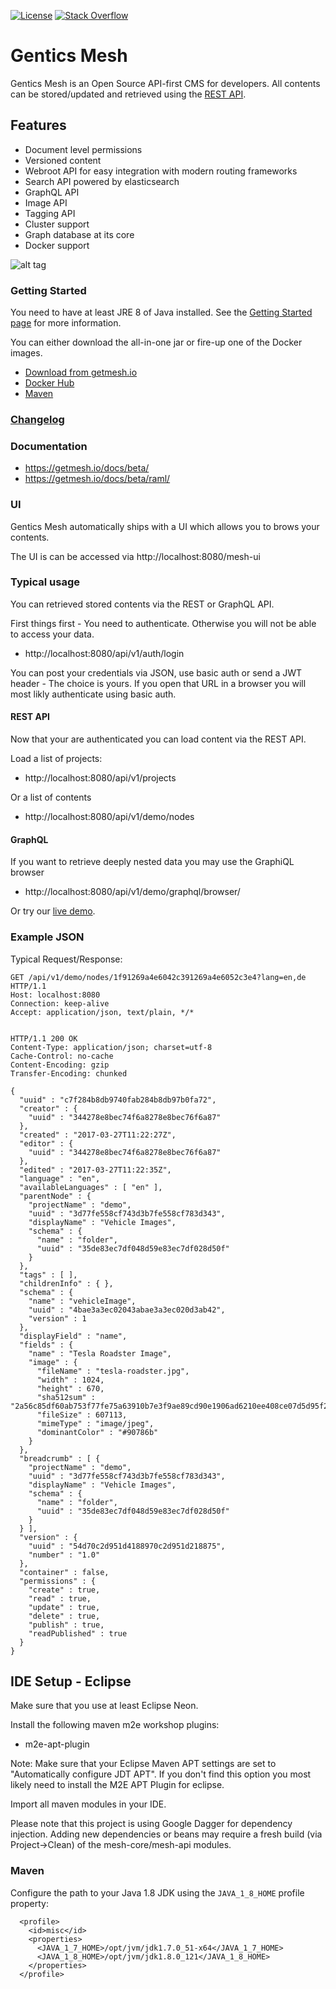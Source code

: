 [![License](http://img.shields.io/:license-apache-brightgreen.svg)](http://www.apache.org/licenses/LICENSE-2.0.html)
[![Stack Overflow](http://img.shields.io/:stack%20overflow-genticsmesh-brightgreen.svg)](http://stackoverflow.com/questions/tagged/gentics-mesh)

# Gentics Mesh  

Gentics Mesh is an Open Source API-first CMS for developers. All contents can be stored/updated and retrieved using the [REST API](https://getmesh.io/docs/beta/raml/).

## Features

* Document level permissions
* Versioned content
* Webroot API for easy integration with modern routing frameworks
* Search API powered by elasticsearch
* GraphQL API
* Image API
* Tagging API
* Cluster support
* Graph database at its core
* Docker support

![alt tag](https://getmesh.io/assets/mesh-heroimg.png)

### Getting Started

You need to have at least JRE 8 of Java installed. See the [Getting Started page](https://getmesh.io/docs/beta/getting-started.html) for more information.

You can either download the all-in-one jar or fire-up one of the Docker images.

* [Download from getmesh.io](https://getmesh.io/Download)
* [Docker Hub](https://hub.docker.com/r/gentics/mesh/)
* [Maven](https://maven.gentics.com/maven2/com/gentics/mesh)

### [Changelog](https://getmesh.io/docs/beta/changelog.html)

### Documentation

* https://getmesh.io/docs/beta/
* https://getmesh.io/docs/beta/raml/

### UI

Gentics Mesh automatically ships with a UI which allows you to brows your contents.

The UI is can be accessed via http://localhost:8080/mesh-ui

### Typical usage

You can retrieved stored contents via the REST or GraphQL API.

First things first - You need to authenticate. Otherwise you will not be able to access your data.

* http://localhost:8080/api/v1/auth/login

You can post your credentials via JSON, use basic auth or send a JWT header - The choice is yours. If you open that URL in a browser you will most likly authenticate using basic auth.

#### REST API

Now that your are authenticated you can load content via the REST API.

Load a list of projects:

* http://localhost:8080/api/v1/projects

Or a list of contents

* http://localhost:8080/api/v1/demo/nodes

#### GraphQL

If you want to retrieve deeply nested data you may use the GraphiQL browser

* http://localhost:8080/api/v1/demo/graphql/browser/

Or try our [live demo](https://demo.getmesh.io/api/v1/demo/graphql/browser/).

### Example JSON

Typical Request/Response:

```
GET /api/v1/demo/nodes/1f91269a4e6042c391269a4e6052c3e4?lang=en,de HTTP/1.1
Host: localhost:8080
Connection: keep-alive
Accept: application/json, text/plain, */*


HTTP/1.1 200 OK
Content-Type: application/json; charset=utf-8
Cache-Control: no-cache
Content-Encoding: gzip
Transfer-Encoding: chunked

{
  "uuid" : "c7f284b8db9740fab284b8db97b0fa72",
  "creator" : {
    "uuid" : "344278e8bec74f6a8278e8bec76f6a87"
  },
  "created" : "2017-03-27T11:22:27Z",
  "editor" : {
    "uuid" : "344278e8bec74f6a8278e8bec76f6a87"
  },
  "edited" : "2017-03-27T11:22:35Z",
  "language" : "en",
  "availableLanguages" : [ "en" ],
  "parentNode" : {
    "projectName" : "demo",
    "uuid" : "3d77fe558cf743d3b7fe558cf783d343",
    "displayName" : "Vehicle Images",
    "schema" : {
      "name" : "folder",
      "uuid" : "35de83ec7df048d59e83ec7df028d50f"
    }
  },
  "tags" : [ ],
  "childrenInfo" : { },
  "schema" : {
    "name" : "vehicleImage",
    "uuid" : "4bae3a3ec02043abae3a3ec020d3ab42",
    "version" : 1
  },
  "displayField" : "name",
  "fields" : {
    "name" : "Tesla Roadster Image",
    "image" : {
      "fileName" : "tesla-roadster.jpg",
      "width" : 1024,
      "height" : 670,
      "sha512sum" : "2a56c85df60ab753f77fe75a63910b7e3f9ae89cd90e1906ad6210ee408ce07d5d95f269a21217ee045af8ac7d6c934324e49908d463971e31498b994b757d03",
      "fileSize" : 607113,
      "mimeType" : "image/jpeg",
      "dominantColor" : "#90786b"
    }
  },
  "breadcrumb" : [ {
    "projectName" : "demo",
    "uuid" : "3d77fe558cf743d3b7fe558cf783d343",
    "displayName" : "Vehicle Images",
    "schema" : {
      "name" : "folder",
      "uuid" : "35de83ec7df048d59e83ec7df028d50f"
    }
  } ],
  "version" : {
    "uuid" : "54d70c2d951d4188970c2d951d218875",
    "number" : "1.0"
  },
  "container" : false,
  "permissions" : {
    "create" : true,
    "read" : true,
    "update" : true,
    "delete" : true,
    "publish" : true,
    "readPublished" : true
  }
}
```

## IDE Setup - Eclipse

Make sure that you use at least Eclipse Neon.

Install the following maven m2e workshop plugins:

  * m2e-apt-plugin

Note: Make sure that your Eclipse Maven APT settings are set to "Automatically configure JDT APT". 
If you don't find this option you most likely need to install the M2E APT Plugin for eclipse.

Import all maven modules in your IDE.

Please note that this project is using Google Dagger for dependency injection. Adding new dependencies or beans may require a fresh build (via Project->Clean) of the mesh-core/mesh-api modules.

### Maven

Configure the path to your Java 1.8 JDK using the `JAVA_1_8_HOME` profile property:

```
  <profile>
    <id>misc</id>
    <properties>
      <JAVA_1_7_HOME>/opt/jvm/jdk1.7.0_51-x64</JAVA_1_7_HOME>
      <JAVA_1_8_HOME>/opt/jvm/jdk1.8.0_121</JAVA_1_8_HOME>
    </properties>
  </profile>
```
